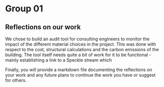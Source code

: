 # Group 01 
## Reflections on our work
We chose to build an audit tool for consulting engineers to monitor the impact of the different material choices in the project. This was done with respect to the cost, structural calculations and the carbon emissions of the building. The tool itself needs quite a bit of work for it to be functional - mainly establishing a link to a Speckle stream which 



Finally, you will provide a markdown file documenting the reflections on your work and any future plans to continue the work you have or suggest for others.